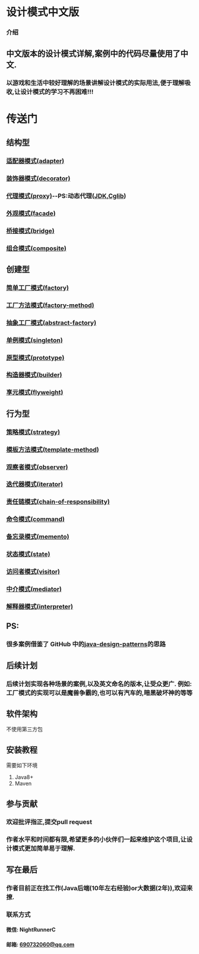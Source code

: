 # 设计模式中文版

### 介绍

## 中文版本的设计模式详解,案例中的代码尽量使用了中文.

### 以游戏和生活中较好理解的场景讲解设计模式的实际用法,便于理解吸收,让设计模式的学习不再困难!!!

# 传送门
## 结构型
### [适配器模式(adapter)](adapter/src/main/java/person/nightrunner/适配器模式主程序.java)
### [装饰器模式(decorator)](decorator/src/main/java/person/nightrunner/装饰器模式主程序.java)
### [代理模式(proxy)](proxy/src/main/java/person/nightrunner/静态代理模式主程序.java)--PS:动态代理([JDK](proxy/src/main/java/person/nightrunner/动态代理模式主程序_JDK.java),[Cglib](proxy/src/main/java/person/nightrunner/动态代理模式主程序_CGLIB.java))
### [外观模式(facade)](facade/src/main/java/person/nightrunner/外观模式主程序.java)
### [桥接模式(bridge)](bridge/src/main/java/person/nightrunner/桥接模式主程序.java)
### [组合模式(composite)](composite/src/main/java/person/nightrunner/组合模式主程序.java)

## 创建型
### [简单工厂模式(factory)](factory/src/main/java/person/nightrunner/简单工厂模式主程序.java)
### [工厂方法模式(factory-method)](factory-method/src/main/java/person/nightrunner/工厂方法模式主程序.java)
### [抽象工厂模式(abstract-factory)](abstract-factory/src/main/java/person/nightrunner/抽象工厂模式主程序.java)
### [单例模式(singleton)](singleton/src/main/java/person/nightrunner/单例模式主程序.java)
### [原型模式(prototype)](prototype/src/main/java/person/nightrunner/原型模式主程序.java)
### [构造器模式(builder)](builder/src/main/java/person/nightrunner/构造器模式主程序.java)
### [享元模式(flyweight)](flyweight/src/main/java/person/nightrunner/享元模式主程序.java)

## 行为型
### [策略模式(strategy)](strategy/src/main/java/person/nightrunner/策略模式主程序.java)
### [模板方法模式(template-method)](template-method/src/main/java/person/nightrunner/模板方法模式主程序.java)
### [观察者模式(observer)](observer/src/main/java/person/nightrunner/观察者模式主程序.java)
### [迭代器模式(iterator)](iterator/src/main/java/person/nightrunner/迭代器模式主程序.java)
### [责任链模式(chain-of-responsibility)](chain-of-responsibility/src/main/java/person/nightrunner/责任链模式主程序.java)
### [命令模式(command)](command/src/main/java/person/nightrunner/命令模式主程序.java)
### [备忘录模式(memento)](memento/src/main/java/person/nightrunner/备忘录模式主程序.java)
### [状态模式(state)](state/src/main/java/person/nightrunner/状态模式主程序.java)
### [访问者模式(visitor)](visitor/src/main/java/person/nightrunner/访问者模式主程序.java)
### [中介模式(mediator)](mediator/src/main/java/person/nightrunner/中介模式主程序.java)
### [解释器模式(interpreter)](interpreter/src/main/java/person/nightrunner/解释器模式主程序.java)

## PS:
### 很多案例借鉴了 GitHub 中的[java-design-patterns](https://github.com/iluwatar/java-design-patterns)的思路

## 后续计划
### 后续计划实现各种场景的案例,以及英文命名的版本,让受众更广. 例如:工厂模式的实现可以是魔兽争霸的,也可以有汽车的,暗黑破坏神的等等

## 软件架构

不使用第三方包

## 安装教程
需要如下环境
1. Java8+
2. Maven

## 参与贡献

### 欢迎批评指正,提交pull request
### 作者水平和时间都有限,希望更多的小伙伴们一起来维护这个项目,让设计模式更加简单易于理解.

## 写在最后
### 作者目前正在找工作(Java后端(10年左右经验)or大数据(2年)),欢迎来撩.
### 联系方式
#### 微信:  NightRunnerC
#### 邮箱:  690732060@qq.com